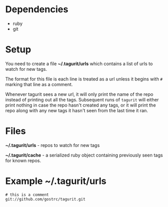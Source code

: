 Dependencies
============
* ruby
* git

Setup
=====
You need to create a file **~/.tagurit/urls** which contains a list of urls to watch for new tags.

The format for this file is each line is treated as a url unless it begins with ```#``` marking that line as a comment.

Whenever tagurit sees a new url, it will only print the name of the repo instead of printing out all the tags.
Subsequent runs of ```tagurit``` will either print nothing in case the repo hasn't created any tags, or it will print the repo along with any new tags it hasn't seen from the last time it ran.

Files
=====
**~/.tagurit/urls** - repos to watch for new tags

**~/.tagurit/cache** - a serialized ruby object containing previously seen tags for known repos.

Example **~/.tagurit/urls**
===========================
```
# this is a comment
git://github.com/gostrc/tagurit.git
```
